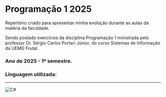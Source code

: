 # Programação 1 2025
 Repertório criado para apresentar minha evolução durante as aulas da matéria da faculdade.

Sendo postado exercícios da disciplina Programação 1 ministrada pelo professor Dr. Sérgio Carlos Portari Júnior, do curso Sistemas de Informação da UEMG Frutal.

### Ano de 2025 - 1º semestre.

### Linguagem utilizada:
---
<div style="display:inline_block">
<img align="center" alt="C#" src="https://img.shields.io/badge/C%23-239120?style=for-the-badge&logo=csharp&logoColor=white"/>
</div>
 
